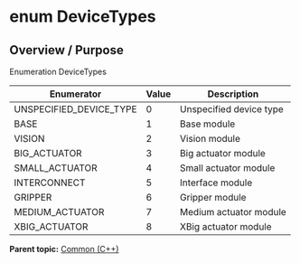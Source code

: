 # enum DeviceTypes

## Overview / Purpose

Enumeration DeviceTypes

|Enumerator|Value|Description|
|----------|-----|-----------|
|UNSPECIFIED\_DEVICE\_TYPE|0|Unspecified device type|
|BASE|1|Base module|
|VISION|2|Vision module|
|BIG\_ACTUATOR|3|Big actuator module|
|SMALL\_ACTUATOR|4|Small actuator module|
|INTERCONNECT|5|Interface module|
|GRIPPER|6|Gripper module|
|MEDIUM\_ACTUATOR|7|Medium actuator module|
|XBIG\_ACTUATOR|8|XBig actuator module|

**Parent topic:** [Common \(C++\)](../../summary_pages/Common.md)

